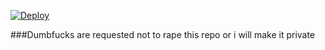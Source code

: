 [![Deploy](https://www.herokucdn.com/deploy/button.svg)](https://heroku.com/deploy)



###Dumbfucks are requested not to rape this repo or i will make it private 
